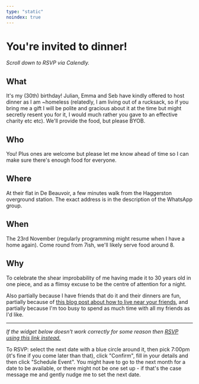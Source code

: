```yaml
---
type: "static"
noindex: true
---
```

<h1 class="big-title">You're invited to dinner!</h1>

*Scroll down to RSVP via Calendly.*

## What
It's my (30th) birthday! Julian, Emma and Seb have kindly offered to host dinner as I am ~homeless (relatedly, I am living out of a rucksack, so if you bring me a gift I will be polite and gracious about it at the time but might secretly resent you for it, I would much rather you gave to an effective charity etc etc). We'll provide the food, but please BYOB. 

## Who
You! Plus ones are welcome but please let me know ahead of time so I can make sure there's enough food for everyone.

## Where

At their flat in De Beauvoir, a few minutes walk from the Haggerston overground station. The exact address is in the description of the WhatsApp group.

## When

The 23rd November (regularly programming might resume when I have a home again). Come round from 7ish, we'll likely serve food around 8.

## Why

To celebrate the shear improbability of me having made it to 30 years old in one piece, and as a flimsy excuse to be the centre of attention for a night.

Also partially because I have friends that do it and their dinners are fun, partially because of [this blog post about how to live near your friends,](https://prigoose.substack.com/p/how-to-live-near-your-friends) and partially because I'm too busy to spend as much time with all my friends as I'd like. 

---

*If the widget below doesn't work correctly for some reason then [RSVP using this link instead.](https://calendly.com/jonnyspicer/dinner)*

To RSVP: select the next date with a blue circle around it, then pick 7:00pm (it's fine if you come later than that), click "Confirm", fill in your details and then click "Schedule Event". You might have to go to the next month for a date to be available, or there might not be one set up - if that's the case message me and gently nudge me to set the next date.

<!-- Calendly inline widget begin -->
<div id="calendly-inline-widget" style="min-width:320px;height:950px;" data-auto-load="false"></div>
<script type="text/javascript" src="https://assets.calendly.com/assets/external/widget.js"></script>
<script>
Calendly.initInlineWidget({
url: 'https://calendly.com/jonnyspicer/dinner?hide_gdpr_banner=1',
parentElement: document.getElementById('calendly-inline-widget'),
});
</script>
<!-- Calendly inline widget end -->

